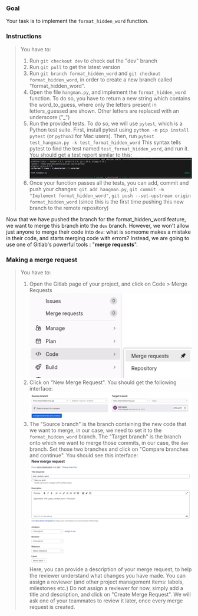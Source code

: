 ### Goal
Your task is to implement the `format_hidden_word` function. 

### Instructions
> You have to:
> 1. Run `git checkout dev` to check out the "dev" branch
> 2. Run `git pull` to get the latest version
> 3. Run `git branch format_hidden_word` and `git checkout format_hidden_word`, in order to create a new branch called "format_hidden_word".
> 4. Open the file `hangman.py`, and implement the `format_hidden_word` function. To do so, you have to return a new string which contains the word_to_guess, where only the letters present in letters_guessed are shown. Other letters are replaced with an underscore ("_")
> 5. Run the provided tests. To do so, we will use `pytest`, which is a Python test suite. 
First, install pytest using `python -m pip install pytest` (or `python3` for Mac users). 
Then, run `pytest test_hangman.py -k test_format_hidden_word`
This syntax tells pytest to find the test named `test_format_hidden_word`, and run it. You should get a test report similar to this:
> ![alt text](image-1.png)
> 6. Once your function passes all the tests, you can add, commit and push your changes: `git add hangman.py`, `git commit -m "Implement format_hidden_word"`, `git push --set-upstream origin format_hidden_word` (since this is the first time pushing this new branch to the remote repository)

Now that we have pushed the branch for the format_hidden_word feature, we want to merge this branch into the `dev` branch. However, we won't allow just anyone to merge their code into `dev`: what is someome makes a mistake in their code, and starts merging code with errors? Instead, we are going to use one of Gitlab's powerful tools : "**merge requests**".

### Making a merge request
> You have to:
> 1. Open the Gitlab page of your project, and click on Code > Merge Requests
![alt text](../images/image-12.png)
> 2. Click on "New Merge Request". You should get the following interface:
![alt text](image.png)
> 3. The "Source branch" is the branch containing the new code that we want to merge, in our case, we need to set it to the `format_hidden_word` branch.
The "Target branch" is the branch onto which we want to merge those commits, in our case, the `dev` branch.
Set those two branches and click on "Compare branches and continue". You should see this interface:
![Creating a pull request](image-2.png)
> Here, you can provide a description of your merge request, to help the reviewer understand what changes you have made. You can assign a reviewer (and other project management items: labels, milestones etc.)
> Do not assign a reviewer for now, simply add a title and description, and click on "Create Merge Request". We will ask one of your teammates to review it later, once every merge request is created.

